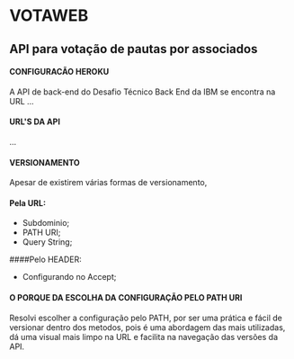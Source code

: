 # VOTAWEB

## API para votação de pautas por associados


#### CONFIGURACÃO HEROKU

A API de back-end do Desafio Técnico Back End da IBM 
se encontra na URL ...

#### URL'S DA API

...

#### VERSIONAMENTO
Apesar de existirem várias formas de versionamento,

 
#### Pela URL:
- Subdominio; 
- PATH URI;
- Query String;

####Pelo HEADER:
- Configurando no Accept;

#### O PORQUE DA ESCOLHA DA CONFIGURAÇÃO PELO PATH URI
  
Resolvi escolher a configuração pelo PATH, 
por ser uma prática e fácil de versionar
dentro dos metodos, pois é uma abordagem 
das mais utilizadas, dá uma visual mais 
limpo na URL e facilita na navegação das
versões da API.

